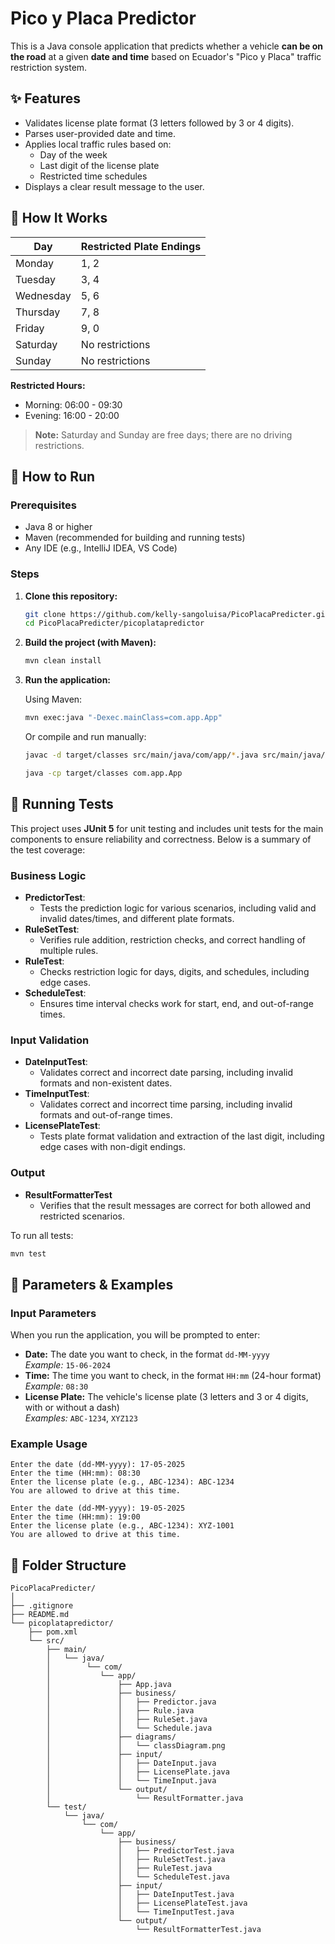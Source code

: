 # Pico y Placa Predictor

This is a Java console application that predicts whether a vehicle **can be on the road** at a given **date and time** based on Ecuador's "Pico y Placa" traffic restriction system.

## ✨ Features
- Validates license plate format (3 letters followed by 3 or 4 digits).
- Parses user-provided date and time.
- Applies local traffic rules based on:
  - Day of the week
  - Last digit of the license plate
  - Restricted time schedules
- Displays a clear result message to the user.

## 🧠 How It Works

| Day        | Restricted Plate Endings |
|------------|-------------------------|
| Monday     | 1, 2                    |
| Tuesday    | 3, 4                    |
| Wednesday  | 5, 6                    |
| Thursday   | 7, 8                    |
| Friday     | 9, 0                    |
| Saturday   | No restrictions         |
| Sunday     | No restrictions         |

**Restricted Hours:**
- Morning: 06:00 - 09:30
- Evening: 16:00 - 20:00

> **Note:** Saturday and Sunday are free days; there are no driving restrictions.

## 🚀 How to Run

### Prerequisites

- Java 8 or higher
- Maven (recommended for building and running tests)
- Any IDE (e.g., IntelliJ IDEA, VS Code)

### Steps

1. **Clone this repository:**

    ```bash
    git clone https://github.com/kelly-sangoluisa/PicoPlacaPredicter.git
    cd PicoPlacaPredicter/picoplatapredictor
    ```

2. **Build the project (with Maven):**

    ```bash
    mvn clean install
    ```

3. **Run the application:**

    Using Maven:

    ```bash
    mvn exec:java "-Dexec.mainClass=com.app.App"
    ```

    Or compile and run manually:

    ```bash
    javac -d target/classes src/main/java/com/app/*.java src/main/java/com/app/business/*.java src/main/java/com/app/input/*.java src/main/java/com/app/output/*.java
    
    java -cp target/classes com.app.App
    ```

## 🧪 Running Tests

This project uses **JUnit 5** for unit testing and includes unit tests for the main components to ensure reliability and correctness. Below is a summary of the test coverage:

### Business Logic
- **PredictorTest**:  
  - Tests the prediction logic for various scenarios, including valid and invalid dates/times, and different plate formats.
- **RuleSetTest**:  
  - Verifies rule addition, restriction checks, and correct handling of multiple rules.
- **RuleTest**:  
  - Checks restriction logic for days, digits, and schedules, including edge cases.
- **ScheduleTest**:  
  - Ensures time interval checks work for start, end, and out-of-range times.

### Input Validation
- **DateInputTest**:  
  - Validates correct and incorrect date parsing, including invalid formats and non-existent dates.
- **TimeInputTest**:  
  - Validates correct and incorrect time parsing, including invalid formats and out-of-range times.
- **LicensePlateTest**:  
  - Tests plate format validation and extraction of the last digit, including edge cases with non-digit endings.

### Output
- **ResultFormatterTest**
  - Verifies that the result messages are correct for both allowed and restricted scenarios.


To run all tests:
```bash
mvn test
 ```

## 📝 Parameters & Examples

### Input Parameters

When you run the application, you will be prompted to enter:

- **Date:** The date you want to check, in the format `dd-MM-yyyy`  
  _Example:_ `15-06-2024`
- **Time:** The time you want to check, in the format `HH:mm` (24-hour format)  
  _Example:_ `08:30`
- **License Plate:** The vehicle's license plate (3 letters and 3 or 4 digits, with or without a dash)  
  _Examples:_ `ABC-1234`, `XYZ123`

### Example Usage

```
Enter the date (dd-MM-yyyy): 17-05-2025
Enter the time (HH:mm): 08:30
Enter the license plate (e.g., ABC-1234): ABC-1234
You are allowed to drive at this time.  
```


```
Enter the date (dd-MM-yyyy): 19-05-2025
Enter the time (HH:mm): 19:00
Enter the license plate (e.g., ABC-1234): XYZ-1001
You are allowed to drive at this time.
```

## 📁 Folder Structure

```
PicoPlacaPredicter/
│
├── .gitignore
├── README.md
└── picoplatapredictor/
    ├── pom.xml
    └── src/
        ├── main/
        │   └── java/
        │        └── com/
        │           └── app/
        │               ├── App.java
        │               ├── business/
        │               │   ├── Predictor.java
        │               │   ├── Rule.java
        │               │   ├── RuleSet.java
        │               │   └── Schedule.java
        │               ├── diagrams/
        │               │   └── classDiagram.png
        │               ├── input/
        │               │   ├── DateInput.java
        │               │   ├── LicensePlate.java
        │               │   └── TimeInput.java
        │               └── output/
        │                   └── ResultFormatter.java
        └── test/
            └── java/
                └── com/
                    └── app/
                        ├── business/
                        │   ├── PredictorTest.java
                        │   ├── RuleSetTest.java
                        │   ├── RuleTest.java
                        │   └── ScheduleTest.java
                        ├── input/
                        │   ├── DateInputTest.java
                        │   ├── LicensePlateTest.java
                        │   └── TimeInputTest.java
                        └── output/
                            └── ResultFormatterTest.java
```
